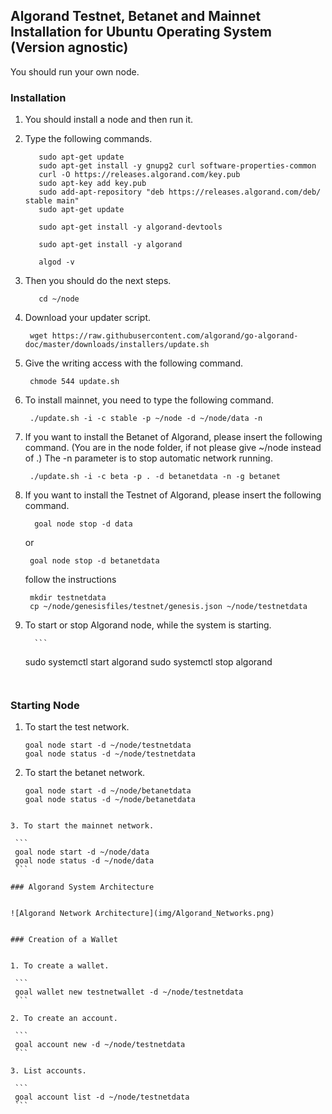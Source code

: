 ## Algorand Testnet, Betanet and Mainnet Installation for Ubuntu Operating System (Version agnostic)

You should run your own node. 

### Installation

1. You should install a node and then run it.

2. Type the following commands.

   ```
      sudo apt-get update
      sudo apt-get install -y gnupg2 curl software-properties-common
      curl -O https://releases.algorand.com/key.pub
      sudo apt-key add key.pub
      sudo add-apt-repository "deb https://releases.algorand.com/deb/ stable main"
      sudo apt-get update

      sudo apt-get install -y algorand-devtools

      sudo apt-get install -y algorand

      algod -v
   ```

3. Then you should do the next steps.

   ```mkdir ~/node
      cd ~/node  
   ```

4. Download your updater script.

   ```
    wget https://raw.githubusercontent.com/algorand/go-algorand-doc/master/downloads/installers/update.sh
   ```

5. Give the writing access with the following command. 

   ```
    chmode 544 update.sh
   ```

6. To install mainnet, you need to type the following command. 

   ```
    ./update.sh -i -c stable -p ~/node -d ~/node/data -n
   ```

7. If you want to install the Betanet of Algorand, please insert the following command. (You are in the node folder, if not please give ~/node instead of .)
    The -n parameter is to stop automatic network running.

   ```
    ./update.sh -i -c beta -p . -d betanetdata -n -g betanet
   ```

8. If you want to install the Testnet of Algorand, please insert the following command.

   ```
     goal node stop -d data
   ```

   or 

   ```
    goal node stop -d betanetdata
   ```

   follow the instructions

   ```
    mkdir testnetdata
    cp ~/node/genesisfiles/testnet/genesis.json ~/node/testnetdata
   ```

9. To start or stop Algorand node, while the system is starting.

         ```
    sudo systemctl start algorand
    sudo systemctl stop algorand
   ```


### Starting Node


1. To start the test network. 

    ```
    goal node start -d ~/node/testnetdata
    goal node status -d ~/node/testnetdata
   ```

2.  To start the betanet network. 

    ```
    goal node start -d ~/node/betanetdata
    goal node status -d ~/node/betanetdata
   ```

 3. To start the mainnet network. 

    ```
    goal node start -d ~/node/data
    goal node status -d ~/node/data
    ```

### Algorand System Architecture


![Algorand Network Architecture](img/Algorand_Networks.png)


### Creation of a Wallet


1. To create a wallet. 

    ```
    goal wallet new testnetwallet -d ~/node/testnetdata
    ```

2. To create an account. 

    ```
    goal account new -d ~/node/testnetdata
    ```

3. List accounts. 
    
    ```
    goal account list -d ~/node/testnetdata
    ```
